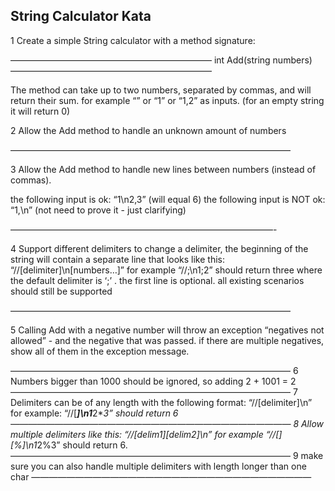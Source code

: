 ## String Calculator Kata

1 Create a simple String calculator with a method signature:

———————————————————————
int Add(string numbers)
———————————————————————

The method can take up to two numbers, separated by commas, and will return their sum. 
for example “” or “1” or “1,2” as inputs.
(for an empty string it will return 0) 


2 Allow the Add method to handle an unknown amount of numbers

————————————————————————————————

3 Allow the Add method to handle new lines between numbers (instead of commas).

the following input is ok: “1\n2,3” (will equal 6)
the following input is NOT ok: “1,\n” (not need to prove it - just clarifying)

——————————————————————————————-

4 Support different delimiters
to change a delimiter, the beginning of the string will contain a separate line that looks like this: 
“//[delimiter]\n[numbers…]” for example “//;\n1;2” should return three where the default delimiter is ‘;’ .
the first line is optional. all existing scenarios should still be supported

————————————————————————————————

5 Calling Add with a negative number will throw an exception “negatives not allowed” - 
and the negative that was passed. 
if there are multiple negatives, show all of them in the exception message.

————————————————————————————————
6 Numbers bigger than 1000 should be ignored, so adding 2 + 1001 = 2
————————————————————————————————
7 Delimiters can be of any length with the following format: “//[delimiter]\n” for example: “//[***]\n1***2***3” should return 6
————————————————————————————————
8 Allow multiple delimiters like this: “//[delim1][delim2]\n” for example “//[*][%]\n1*2%3” should return 6.
————————————————————————————————
9 make sure you can also handle multiple delimiters with length longer than one char
———————————————————————————————— 
